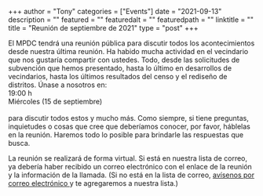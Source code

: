 
+++
author = "Tony"
categories = ["Events"]
date = "2021-09-13"
description = ""
featured = ""
featuredalt = ""
featuredpath = ""
linktitle = ""
title = "Reunión de septiembre de 2021"
type = "post"
+++

El MPDC tendrá una reunión pública para discutir todos los acontecimientos desde nuestra última reunión. Ha habido mucha actividad en el vecindario que nos gustaría compartir con ustedes. Todo, desde las solicitudes de subvención que hemos presentado, hasta lo último en desarrollos de vecindarios, hasta los últimos resultados del censo y el rediseño de distritos. Únase a nosotros en:
<br/>
 19:00 h
 <br/>
 Miércoles (15 de septiembre)
 <br/>
 <br/>
 para discutir todos estos y mucho más. Como siempre, si tiene preguntas, inquietudes o cosas que cree que deberíamos conocer, por favor, háblelas en la reunión. Haremos todo lo posible para brindarle las respuestas que busca.

 La reunión se realizará de forma virtual. Si está en nuestra lista de correo, ya debería haber recibido un correo electrónico con el enlace de la reunión y la información de la llamada. (Si no está en la lista de correo, <a href="mailto:mckinleyparkdevelopmentcouncil@gmail.com?Subject=Inquiry%20from%20Website" target="_top"> avísenos por correo electrónico </a> </strong> y te agregaremos a nuestra lista.)

<br/>
